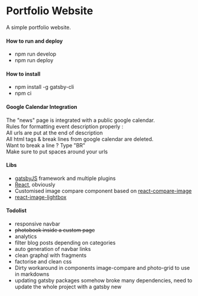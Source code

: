 # Portfolio Website

A simple portfolio website.

#### How to run and deploy

- npm run develop
- npm run deploy

#### How to install

- npm install -g gatsby-cli
- npm ci

#### Google Calendar Integration

The "news" page is integrated with a public google calendar.  
Rules for formatting event description properly :  
All urls are put at the end of description  
All html tags & break lines from google calendar are deleted.  
Want to break a line ? Type "BR"  
Make sure to put spaces around your urls

#### Libs

- [gatsbyJS](gatsbyjs.org) framework and multiple plugins
- [React](reactjs.org/), obviously
- Customised image compare component based on [react-compare-image](https://github.com/junkboy0315/react-compare-image)
- [react-image-lightbox](https://github.com/frontend-collective/react-image-lightbox)

#### Todolist

- responsive navbar
- ~~photobook inside a custom page~~
- analytics
- filter blog posts depending on categories
- auto generation of navbar links
- clean graphql with fragments
- factorise and clean css
- Dirty workaround in components image-compare and photo-grid to use in markdowns
- updating gatsby packages somehow broke many dependencies, need to update the whole project with a gatsby new
